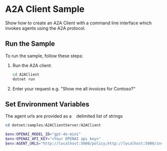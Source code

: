 ﻿
# A2A Client Sample
Show how to create an A2A Client with a command line interface which invokes agents using the A2A protocol.

## Run the Sample

To run the sample, follow these steps:

1. Run the A2A client:
    ```bash
    cd A2AClient
    dotnet run
    ```  
2. Enter your request e.g. "Show me all invoices for Contoso?"

## Set Environment Variables

The agent urls are provided as a ` ` delimited list of strings

```powershell
cd dotnet/samples/A2AClientServer/A2AClient

$env:OPENAI_MODEL_ID="gpt-4o-mini"
$env:OPENAI_API_KEY="<Your OPENAI api key>"
$env:AGENT_URLS="http://localhost:5000/policy;http://localhost:5000/invoice;http://localhost:5000/logistics"
```

